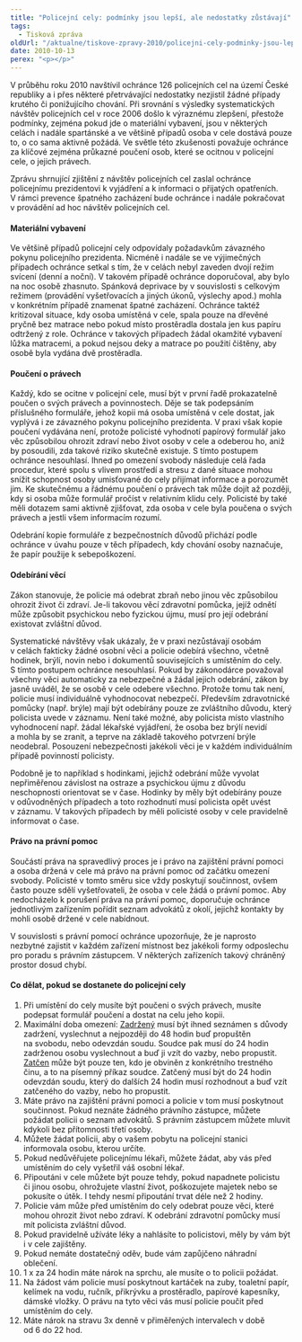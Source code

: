 ```yaml
---
title: "Policejní cely: podmínky jsou lepší, ale nedostatky zůstávají"
tags:
  - Tisková zpráva
oldUrl: "/aktualne/tiskove-zpravy-2010/policejni-cely-podminky-jsou-lepsi-ale-nedostatky-zustavaji"
date: 2010-10-13
perex: "<p></p>"
---
```


<!-- imported from the old website -->

<p>V průběhu roku 2010 navštívil ochránce 126 policejních cel na území České republiky a i přes některé přetrvávající nedostatky nezjistil žádné případy krutého či ponižujícího chování. Při srovnání s výsledky systematických návštěv policejních cel v roce 2006 došlo k výraznému zlepšení, přestože podmínky, zejména pokud jde o materiální vybavení, jsou v některých celách i nadále spartánské a ve většině případů osoba v cele dostává pouze to, o co sama aktivně požádá. Ve světle této zkušenosti považuje ochránce za klíčové zejména průkazné poučení osob, které se ocitnou v policejní cele, o jejich právech. </p><p>Zprávu shrnující zjištění z návštěv policejních cel zaslal ochránce policejnímu prezidentovi k vyjádření a k informaci o přijatých opatřeních. V rámci prevence špatného zacházení bude ochránce i nadále pokračovat v provádění ad hoc návštěv policejních cel.</p><h4>Materiální vybavení<p></p></h4><p>Ve většině případů policejní cely odpovídaly požadavkům závazného pokynu policejního prezidenta. Nicméně i nadále se ve výjimečných případech ochránce setkal s tím, že v celách nebyl zaveden dvojí režim svícení (denní a noční). V takovém případě ochránce doporučoval, aby bylo na noc osobě zhasnuto. Spánková deprivace by v souvislosti s celkovým režimem (provádění vyšetřovacích a jiných úkonů, výslechy apod.) mohla v konkrétním případě znamenat špatné zacházení. Ochránce taktéž kritizoval situace, kdy osoba umístěná v cele, spala pouze na dřevěné pryčně bez matrace nebo pokud místo prostěradla dostala jen kus papíru odtržený z role. Ochránce v takových případech žádal okamžité vybavení lůžka matracemi, a pokud nejsou deky a matrace po použití čištěny, aby osobě byla vydána dvě prostěradla.</p><h4>Poučení o právech<p></p></h4><p>Každý, kdo se ocitne v policejní cele, musí být v první řadě prokazatelně poučen o svých právech a povinnostech. Děje se tak podepsáním příslušného formuláře, jehož kopii má osoba umístěná v cele dostat, jak vyplývá i ze závazného pokynu policejního prezidenta. V praxi však kopie poučení vydávána není, protože policisté vyhodnotí papírový formulář jako věc způsobilou ohrozit zdraví nebo život osoby v cele a odeberou ho, aniž by posoudili, zda takové riziko skutečně existuje. S tímto postupem ochránce nesouhlasí. Ihned po omezení svobody následuje celá řada procedur, které spolu s vlivem prostředí a stresu z dané situace mohou snížit schopnost osoby umisťované do cely přijímat informace a porozumět jim. Ke skutečnému a řádnému poučení o právech tak může dojít až později, kdy si osoba může formulář pročíst v relativním klidu cely. Policisté by také měli dotazem sami aktivně zjišťovat, zda osoba v cele byla poučena o svých právech a jestli všem informacím rozumí.</p><p>Odebrání kopie formuláře z bezpečnostních důvodů přichází podle ochránce v úvahu pouze v těch případech, kdy chování osoby naznačuje, že papír použije k sebepoškození. </p><h4>Odebírání věcí<p></p></h4><p>Zákon stanovuje, že policie má odebrat zbraň nebo jinou věc způsobilou ohrozit život či zdraví. Je-li takovou věcí zdravotní pomůcka, jejíž odnětí může způsobit psychickou nebo fyzickou újmu, musí pro její odebrání existovat zvláštní důvod.  </p><p>Systematické návštěvy však ukázaly, že v praxi nezůstávají osobám v celách fakticky žádné osobní věci a policie odebírá všechno, včetně hodinek, brýlí, novin nebo i dokumentů souvisejících s umístěním do cely. S tímto postupem ochránce nesouhlasí. Pokud by zákonodárce považoval všechny věci automaticky za nebezpečné a žádal jejich odebrání, zákon by jasně uváděl, že se osobě v cele odebere všechno. Protože tomu tak není, policie musí individuálně vyhodnocovat nebezpečí. Především zdravotnické pomůcky (např. brýle) mají být odebírány pouze ze zvláštního důvodu, který policista uvede v záznamu. Není také možné, aby policista místo vlastního vyhodnocení např. žádal lékařské vyjádření, že osoba bez brýlí nevidí a mohla by se zranit, a teprve na základě takového potvrzení brýle neodebral. Posouzení nebezpečnosti jakékoli věci je v každém individuálním případě povinností policisty.</p><p>Podobně je to například s hodinkami, jejichž odebrání může vyvolat nepřiměřenou závislost na ostraze a psychickou újmu z důvodu neschopnosti orientovat se v čase. Hodinky by měly být odebírány pouze v odůvodněných případech a toto rozhodnutí musí policista opět uvést v záznamu. V takových případech by měli policisté osoby v cele pravidelně informovat o čase.</p><h4>Právo na právní pomoc<p></p></h4><p>Součástí práva na spravedlivý proces je i právo na zajištění právní pomoci a osoba držená v cele má právo na právní pomoc od začátku omezení svobody. Policisté v tomto směru sice vždy poskytují součinnost, ovšem často pouze sdělí vyšetřovateli, že osoba v cele žádá o právní pomoc. Aby nedocházelo k porušení práva na právní pomoc, doporučuje ochránce jednotlivým zařízením pořídit seznam advokátů z okolí, jejichž kontakty by mohli osobě držené v cele nabídnout. </p><p>V souvislosti s právní pomocí ochránce upozorňuje, že je naprosto nezbytné zajistit v každém zařízení místnost bez jakékoli formy odposlechu pro poradu s právním zástupcem. V některých zařízeních takový chráněný prostor dosud chybí.</p><h4>Co dělat, pokud se dostanete do policejní cely<p></p></h4><ol><li>Při umístění do cely musíte být poučeni o svých právech, musíte podepsat formulář poučení a dostat na celu jeho kopii.</li><li>Maximální doba omezení: <u>Zadržený</u> musí být ihned seznámen s důvody zadržení, vyslechnut a nejpozději do 48 hodin buď propuštěn na svobodu, nebo odevzdán soudu. Soudce pak musí do 24 hodin zadrženou osobu vyslechnout a buď ji vzít do vazby, nebo propustit. <u>Zatčen</u> může být pouze ten, kdo je obviněn z konkrétního trestného činu, a to na písemný příkaz soudce. Zatčený musí být do 24 hodin odevzdán soudu, který do dalších 24 hodin musí rozhodnout a buď vzít zatčeného do vazby, nebo ho propustit.</li><li>Máte právo na zajištění právní pomoci a policie v tom musí poskytnout součinnost. Pokud neznáte žádného právního zástupce, můžete požádat policii o seznam advokátů. S právním zástupcem můžete mluvit kdykoli bez přítomnosti třetí osoby.</li><li>Můžete žádat policii, aby o vašem pobytu na policejní stanici informovala osobu, kterou určíte.</li><li>Pokud nedůvěřujete policejnímu lékaři, můžete žádat, aby vás před umístěním do cely vyšetřil váš osobní lékař.</li><li>Připoutáni v cele můžete být pouze tehdy, pokud napadnete policistu či jinou osobu, ohrožujete vlastní život, poškozujete majetek nebo se pokusíte o útěk. I tehdy nesmí připoutání trvat déle než 2 hodiny.</li><li>Policie vám může před umístěním do cely odebrat pouze věci, které mohou ohrozit život nebo zdraví. K odebrání zdravotní pomůcky musí mít policista zvláštní důvod.</li><li>Pokud pravidelně užíváte léky a nahlásíte to policistovi, měly by vám být i v cele zajištěny.</li><li>Pokud nemáte dostatečný oděv, bude vám zapůjčeno náhradní oblečení.</li><li>1 x za 24 hodin máte nárok na sprchu, ale musíte o to policii požádat.</li><li>Na žádost vám policie musí poskytnout kartáček na zuby, toaletní papír, kelímek na vodu, ručník, přikrývku a prostěradlo, papírové kapesníky, dámské vložky. O právu na tyto věci vás musí policie poučit před umístěním do cely.</li><li>Máte nárok na stravu 3x denně v přiměřených intervalech v době od 6 do 22 hod.<p></p></li></ol>
